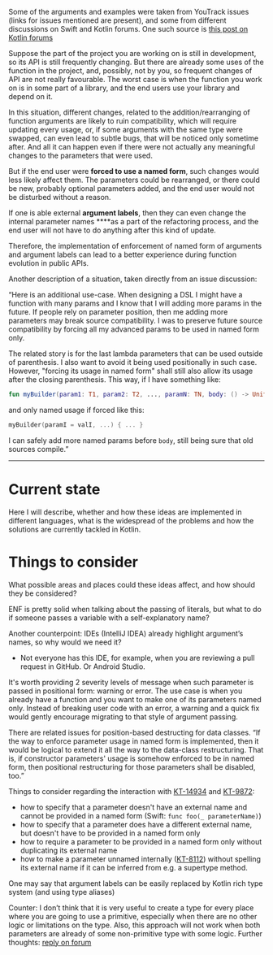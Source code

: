 Some of the arguments and examples were taken from YouTrack issues (links for issues mentioned are present), and some from different discussions on Swift and Kotlin forums. One such source is [this post on Kotlin forums](https://discuss.kotlinlang.org/t/kotlin-internal-and-external-parameter-name-propose/7906)

Suppose the part of the project you are working on is still in development, so its API is still frequently changing. But there are already some uses of the function in the project, and, possibly, not by you, so frequent changes of API are not really favourable. The worst case is when the function you work on is in some part of a library, and the end users use your library and depend on it.
 
In this situation, different changes, related to the addition/rearranging of function arguments are likely to ruin compatibility, which will require updating every usage, or, if some arguments with the same type were swapped, can even lead to subtle bugs, that will be noticed only sometime after. And all it can happen even if there were not actually any meaningful changes to the parameters that were used.
 
But if the end user were **forced to use a named form**, such changes would less likely affect them. The parameters could be rearranged, or there could be new, probably optional parameters added, and the end user would not be disturbed without a reason.
 
If one is able external **argument labels**, then they can even change the internal parameter names ****as a part of the refactoring process, and the end user will not have to do anything after this kind of update.
 
Therefore, the implementation of enforcement of named form of arguments and argument labels can lead to a better experience during function evolution in public APIs.
 
Another description of a situation, taken directly from an issue discussion:
 
“Here is an additional use-case. When designing a DSL I might have a function with many params and I know that I will adding more params in the future. If people rely on parameter position, then me adding more parameters may break source compatibility. I was to preserve future source compatibility by forcing all my advanced params to be used in named form only.
 
The related story is for the last lambda parameters that can be used outside of parenthesis. I also want to avoid it being used positionally in such case. However, "forcing its usage in named form" shall still also allow its usage after the closing parenthesis. This way, if I have something like:
 
```kotlin
fun myBuilder(param1: T1, param2: T2, ..., paramN: TN, body: () -> Unit)
```
 
and only named usage if forced like this:
 
```kotlin
myBuilder(paramI = valI, ...) { ... }
```
 
I can safely add more named params before `body`, still being sure that old sources compile.”

**** 

# Current state

Here I will describe, whether and how these ideas are implemented in different languages, what is the widespread of the problems and how the solutions are currently tackled in Kotlin.

# Things to consider

What possible areas and places could these ideas affect, and how should they be considered?

ENF is pretty solid when talking about the passing of literals, but what to do if someone passes a variable with a self-explanatory name?

Another counterpoint: IDEs (IntelliJ IDEA) already highlight argument’s names, so why would we need it?

- Not everyone has this IDE,  for example, when you are reviewing a pull request in GitHub. Or Android Studio.

It's worth providing 2 severity levels of message when such parameter is passed in positional form: warning or error. The use case is when you already have a function and you want to make one of its parameters named only. Instead of breaking user code with an error, a warning and a quick fix would gently encourage migrating to that style of argument passing.

There are related issues for position-based destructing for data classes. “If the way to enforce parameter usage in named form is implemented, then it would be logical to extend it all the way to the data-class restructuring. That is, if constructor parameters' usage is somehow enforced to be in named form, then positional restructuring for those parameters shall be disabled, too.”

Things to consider regarding the interaction with [KT-14934](https://youtrack.jetbrains.com/issue/KT-14934/Enforce-parameter-usage-only-in-named-form) and [KT-9872](https://youtrack.jetbrains.com/issue/KT-9872/Disallow-calling-a-method-with-named-argument):

- how to specify that a parameter doesn't have an external name and cannot be provided in a named form (Swift: `func foo(_ parameterName)`)
- how to specify that a parameter does have a different external name, but doesn't have to be provided in a named form only
- how to require a parameter to be provided in a named form only without duplicating its external name
- how to make a parameter unnamed internally ([KT-8112](https://youtrack.jetbrains.com/issue/KT-8112/Provide-syntax-for-nameless-parameters)) without spelling its external name if it can be inferred from e.g. a supertype method.

One may say that argument labels can be easily replaced by Kotlin rich type system (and using type aliases)

Counter: I don’t think that it is very useful to create a type for every place where you are going to use a primitive, especially when there are no other logic or limitations on the type. Also, this approach will not work when both parameters are already of some non-primitive type with some logic. Further thoughts: [reply on forum](https://discuss.kotlinlang.org/t/kotlin-internal-and-external-parameter-name-propose/7906/12)



